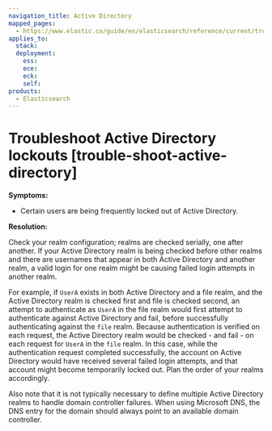 ```yaml
---
navigation_title: Active Directory
mapped_pages:
  - https://www.elastic.co/guide/en/elasticsearch/reference/current/trouble-shoot-active-directory.html
applies_to:
  stack:
  deployment:
    ess:
    ece:
    eck:
    self:
products:
  - Elasticsearch
---
```


# Troubleshoot Active Directory lockouts [trouble-shoot-active-directory]

**Symptoms:**

* Certain users are being frequently locked out of Active Directory.

**Resolution:**

Check your realm configuration; realms are checked serially, one after another. If your Active Directory realm is being checked before other realms and there are usernames that appear in both Active Directory and another realm, a valid login for one realm might be causing failed login attempts in another realm.

For example, if `UserA` exists in both Active Directory and a file realm, and the Active Directory realm is checked first and file is checked second, an attempt to authenticate as `UserA` in the file realm would first attempt to authenticate against Active Directory and fail, before successfully authenticating against the `file` realm. Because authentication is verified on each request, the Active Directory realm would be checked - and fail - on each request for `UserA` in the `file` realm. In this case, while the authentication request completed successfully, the account on Active Directory would have received several failed login attempts, and that account might become temporarily locked out. Plan the order of your realms accordingly.

Also note that it is not typically necessary to define multiple Active Directory realms to handle domain controller failures. When using Microsoft DNS, the DNS entry for the domain should always point to an available domain controller.

